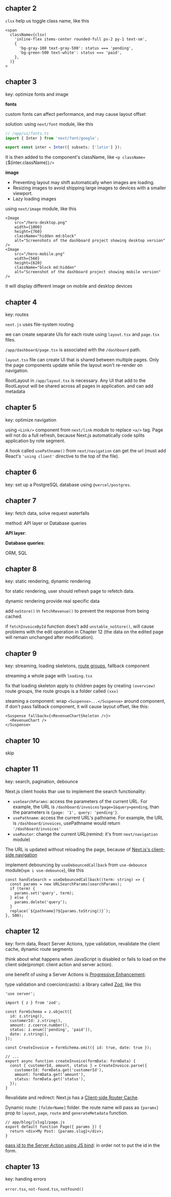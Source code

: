 ## chapter 2

`clsx` help us toggle class name, like this

```tsx
<span
  className={clsx(
    'inline-flex items-center rounded-full px-2 py-1 text-sm',
    {
      'bg-gray-100 text-gray-500': status === 'pending',
      'bg-green-500 text-white': status === 'paid',
    },
  )}
>
```

## chapter 3

key: optimize fonts and image

**fonts**

custom fonts can affect performance, and may cause layout offset

solution: using `next/font` module, like this

```ts
// /app/ui/fonts.ts
import { Inter } from 'next/font/google';

export const inter = Inter({ subsets: ['latin'] });
```

It is then added to the component's className, like `<p className={`$(inter.className)`}/>`

**image**

- Preventing layout may shift automatically when images are loading.
- Resizing images to avoid shipping large images to devices with a smaller viewport.
- Lazy loading images

using `next/image` module, like this

```tsx
<Image
    src="/hero-desktop.png"
    width={1000}
    height={760}
    className="hidden md:block"
    alt="Screenshots of the dashboard project showing desktop version"
/>
<Image
    src="/hero-mobile.png"
    width={560}
    height={620}
    className="block md:hidden"
    alt="Screenshot of the dashboard project showing mobile version"
/>
```

it will display different image on mobile and desktop devices

## chapter 4

key: routes

`next.js` uses file-system routing

we can create separate UIs for each route using `layout.tsx` and `page.tsx` files.

`/app/dashboard/page.tsx` is associated with the `/dashboard` path.

`layout.tsx` file can create UI that is shared between multiple pages. Only the page components update while the layout won't re-render on navigation.

RootLayout in `/app/layout.tsx` is necessary. Any UI that add to the RootLayout will be shared across all pages in application. and can add metadata

## chapter 5

key: optimize navigation

using `<Link/>` component from `next/link` module to replace `<a/>` tag. Page will not do a full refresh, because Next.js automatically code splits application by rote segment.

A hook called `usePathname()` from `next/navigation` can get the url (must add React's `'using client'` directive to the top of the file).

## chapter 6

key: set up a PostgreSQL database using `@vercel/postgres`.

## chapter 7

key: fetch data, solve request waterfalls

method: API layer or Database queries

**API layer**:

**Database queries**:

ORM, SQL

## chapter 8

key: static rendering, dynamic rendering

for static rendering, user should refresh page to refetch data.

dynamic rendering provide real specific data

add `noStore()` in `fetchRevenue()` to prevent the response from being cached.

if `fetchInvoiceById` function does't add `unstable_noStore()`, will cause problems with the edit operation in Chapter 12 (the data on the edited page will remain unchanged after modification).

## chapter 9

key: streaming, loading skeletons, [route groups][route-groups], fallback component

streaming a whole page with `loading.tsx`

fix that loading skeleton apply to children pages by creating `(overview)` route groups, the route groups is a folder called `(xxx)`

steaming a component: wrap `<Suspense>...</Suspense>` around component, if don't pass fallback component, it will cause layout offset, like this:

```tsx
<Suspense fallback={<RevenueChartSkeleton />}>
  <RevenueChart />
</Suspense>
```

## chapter 10

skip

## chapter 11

key: search, pagination, debounce

Next.js client hooks thar use to implement the search functionality:

- `useSearchParams`: access the parameters of the current URL. For example, the URL is `/dashboard/invoices?page=1&query=pending`, than the parameters is `{page: '1', query: 'pending'}`.
- `usePathname`: access the current URL's pathname. For example, the URL is `/dashboard/invoices`, usePathname would return `'/dashboard/invoices'`
- `useRouter`: change the current URL(remind: it's from `next/navigation` module)

The URL is updated without reloading the page, because of [Next.js's client-side navigation][Next.js's_client-side_navigation]

implement debouncing by `useDebouncedCallback` from `use-debounce` module(`npm i use-debounce`), like this

```tsx
const handleSearch = useDebouncedCallback((term: string) => {
  const params = new URLSearchParams(searchParams);
  if (term) {
    params.set('query', term);
  } else {
    params.delete('query');
  }
  replace(`${pathname}?${params.toString()}`);
}, 500);
```

## chapter 12

key: form data, React Server Actions, type validation, revalidate the client cache, dynamic route segments

think about what happens when JavaScript is disabled or fails to load on the client side(prompt: client action and server action).

one benefit of using a Server Actions is [Progressive Enhancement][Progressive_Enhancement].

type validation and coercion(casts): a library called [Zod][Zod], like this

```tsx
'use server';

import { z } from 'zod';

const FormSchema = z.object({
  id: z.string(),
  customerId: z.string(),
  amount: z.coerce.number(),
  status: z.enum(['pending', 'paid']),
  date: z.string(),
});

const CreateInvoice = FormSchema.omit({ id: true, date: true });

// ...
export async function createInvoice(formData: FormData) {
  const { customerId, amount, status } = CreateInvoice.parse({
    customerId: formData.get('customerId'),
    amount: formData.get('amount'),
    status: formData.get('status'),
  });
}
```

Revalidate and redirect: Next.js has a [Client-side Router Cache][Client-side_Router_Cache].

Dynamic route: `[folderName]` folder. the route name will pass as `{params}` prop to `layout`, `page`, `route` and `generateMetadata` function.

```tsx
// app/blog/[slug]/page.js
export default function Page({ params }) {
  return <div>My Post: {params.slug}</div>;
}
```

[pass id to the Server Action using JS bind][pass_id_to_the_Server_Action_using_JS_bind]: in order not to put the id in the form.

## chapter 13

key: handing errors

`error.tsx`, `not-found.tsx`, `notFound()`



[route-groups]: https://nextjs.org/docs/app/building-your-application/routing/route-groups
[Next.js's_client-side_navigation]: https://nextjs.org/learn/dashboard-app/navigating-between-pages
[Progressive_Enhancement]: https://en.wikipedia.org/wiki/Progressive_enhancement
[Zod]: https://zod.dev/
[Client-side_Router_Cache]: https://nextjs.org/docs/app/building-your-application/caching#router-cache
[pass_id_to_the_Server_Action_using_JS_bind]: https://nextjs.org/learn/dashboard-app/mutating-data#4-pass-the-id-to-the-server-action
